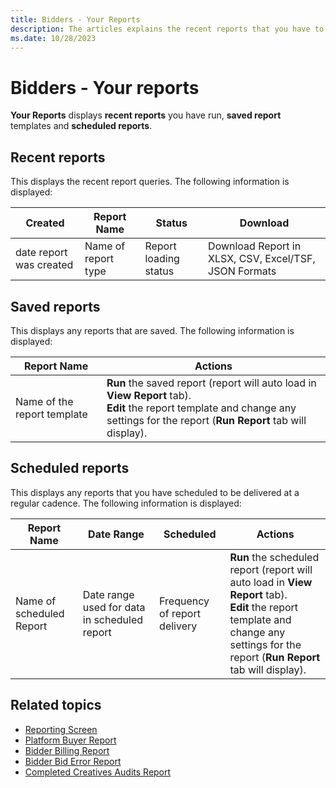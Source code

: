 ```yaml
---
title: Bidders - Your Reports
description: The articles explains the recent reports that you have to run, the recent report queries, and saved reports. 
ms.date: 10/28/2023
---
```


# Bidders - Your reports

**Your Reports** displays **recent reports** you have run, **saved report** templates and **scheduled reports**.

## Recent reports

This displays the recent report queries. The following information is displayed:

| Created | Report Name | Status | Download |
|--|--|--|--|
| date report was created | Name of report type | Report loading status | Download Report in XLSX, CSV, Excel/TSF, JSON Formats |

## Saved reports

This displays any reports that are saved. The following information is displayed:

| Report Name | Actions |
|---|---|
| Name of the report template | **Run** the saved report (report will auto load in **View Report** tab).<br>**Edit** the report template and change any settings for the report (**Run Report** tab will display). |

## Scheduled reports

This displays any reports that you have scheduled to be delivered at a regular cadence. The following information is displayed:

| Report Name | Date Range | Scheduled | Actions |
|--|--|--|--|
| Name of scheduled Report | Date range used for data in scheduled report | Frequency of report delivery | **Run** the scheduled report (report will auto load in **View Report** tab).<br>**Edit** the report template and change any settings for the report (**Run Report** tab will display). |

## Related topics

- [Reporting Screen](reporting-screen.md)
- [Platform Buyer Report](platform-buyer-report.md)
- [Bidder Billing Report](bidder-billing-report.md)
- [Bidder Bid Error Report](bidder-bid-error-report.md)
- [Completed Creatives Audits Report](completed-creatives-audits-report.md)
